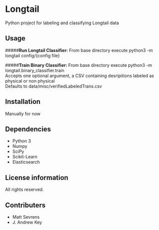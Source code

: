 Longtail
=====
Python project for labeling and classifying Longtail data

Usage
------------
#####**Run Longtail Classifier:**
From base directory execute python3 -m longtail config/{config file}

#####**Train Binary Classifier:**
From base directory execute python3 -m longtail.binary_classifier.train<br>
Accepts one optional argument, a CSV containing desripitions labeled as physical or non physical<br>
Defaults to data/misc/verifiedLabeledTrans.csv

Installation
------------
Manually for now

Dependencies
------------
* Python 3
* Numpy
* SciPy
* Scikit-Learn
* Elasticsearch

License information
-------------------
All rights reserved.

Contributers
------------
* Matt Sevrens
* J. Andrew Key

